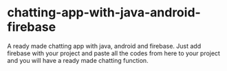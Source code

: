# chatting-app-with-java-android-firebase
A ready made chatting app with java, android and firebase. Just add firebase with your project and paste all the codes from here to your project and you will have a ready made chatting function.
